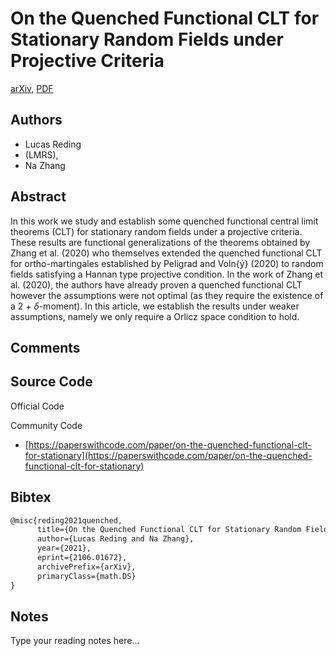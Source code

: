 
# On the Quenched Functional CLT for Stationary Random Fields under Projective Criteria

[arXiv](https://arxiv.org/abs/2106.01672), [PDF](https://arxiv.org/pdf/2106.01672.pdf)

## Authors

- Lucas Reding
- (LMRS),
- Na Zhang

## Abstract

In this work we study and establish some quenched functional central limit theorems (CLT) for stationary random fields under a projective criteria. These results are functional generalizations of the theorems obtained by Zhang et al. (2020) who themselves extended the quenched functional CLT for ortho-martingales established by Peligrad and Voln{ý} (2020) to random fields satisfying a Hannan type projective condition. In the work of Zhang et al. (2020), the authors have already proven a quenched functional CLT however the assumptions were not optimal (as they require the existence of a 2 + $\delta$-moment). In this article, we establish the results under weaker assumptions, namely we only require a Orlicz space condition to hold.

## Comments



## Source Code

Official Code



Community Code

- [https://paperswithcode.com/paper/on-the-quenched-functional-clt-for-stationary](https://paperswithcode.com/paper/on-the-quenched-functional-clt-for-stationary)

## Bibtex

```tex
@misc{reding2021quenched,
      title={On the Quenched Functional CLT for Stationary Random Fields under Projective Criteria}, 
      author={Lucas Reding and Na Zhang},
      year={2021},
      eprint={2106.01672},
      archivePrefix={arXiv},
      primaryClass={math.DS}
}
```

## Notes

Type your reading notes here...

